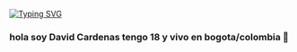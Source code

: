 [![Typing SVG](https://readme-typing-svg.demolab.com?font=fira+code&size=25&pause=2000&color=0100F7&center=true&width=436&lines=Full+Stack+Developer)](https://git.io/typing-svg)
### hola soy David Cardenas tengo 18 y vivo en bogota/colombia  👋 

<!--
**Davidc5922/Davidc5922** is a ✨ _special_ ✨ repository because its `README.md` (this file) appears on your GitHub profile.

Here are some ideas to get you started:

- 🔭 I’m currently working on ...
- 🌱 I’m currently learning ...
- 👯 I’m looking to collaborate on ...
- 🤔 I’m looking for help with ...
- 💬 Ask me about ...
- 📫 How to reach me: ...
- 😄 Pronouns: ...
- ⚡ Fun fact: ...
-->
